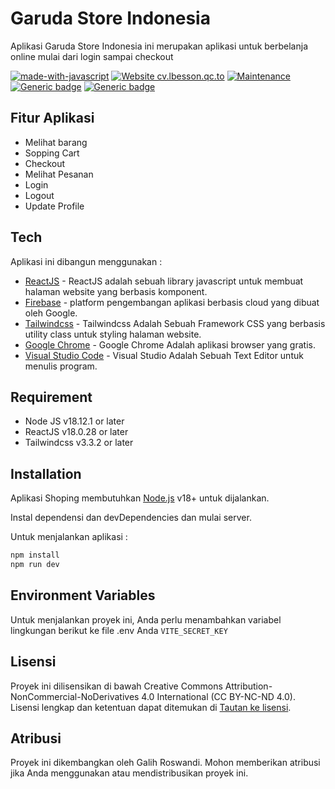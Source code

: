 # Garuda Store Indonesia

Aplikasi Garuda Store Indonesia ini merupakan aplikasi untuk berbelanja online mulai dari login sampai checkout

[![made-with-javascript](https://img.shields.io/badge/Made%20with-JavaScript-1f425f.svg)](https://www.javascript.com) [![Website cv.lbesson.qc.to](https://img.shields.io/website-up-down-green-red/http/cv.lbesson.qc.to.svg)](http://cv.lbesson.qc.to/) [![Maintenance](https://img.shields.io/badge/Maintained%3F-yes-green.svg)](https://GitHub.com/Naereen/StrapDown.js/graphs/commit-activity) [![Generic badge](https://img.shields.io/badge/ReactJS-16.8.6-<COLOR>.svg)](https://shields.io/)
[![Generic badge](https://img.shields.io/badge/NPM-8.5.1-<COLOR>.svg)](https://shields.io/)

## Fitur Aplikasi

- Melihat barang
- Sopping Cart
- Checkout
- Melihat Pesanan
- Login
- Logout
- Update Profile

## Tech

Aplikasi ini dibangun menggunakan :

- [ReactJS](https://legacy.reactjs.org/docs/getting-started.html) - ReactJS adalah sebuah library javascript untuk membuat halaman website yang berbasis komponent.
- [Firebase](https://console.firebase.google.com/) - platform pengembangan aplikasi berbasis cloud yang dibuat oleh Google.
- [Tailwindcss](https://tailwindcss.com/) - Tailwindcss Adalah Sebuah Framework CSS yang berbasis utility class untuk styling halaman website.
- [Google Chrome](https://www.google.co.id/chrome/?brand=YTUH&gclid=Cj0KCQjwlPWgBhDHARIsAH2xdNef4QCGhz3BBFKkSlHiM0iQEWEg55eTc1pAjTSI_Sb2A8h8X_1ARuIaAtfuEALw_wcB&gclsrc=aw.ds) - Google Chrome Adalah aplikasi browser yang gratis.
- [Visual Studio Code](https://code.visualstudio.com/) - Visual Studio Adalah Sebuah Text Editor untuk menulis program.

## Requirement

- Node JS v18.12.1 or later
- ReactJS v18.0.28 or later
- Tailwindcss v3.3.2 or later

## Installation

Aplikasi Shoping membutuhkan [Node.js](https://nodejs.org/) v18+ untuk dijalankan.

Instal dependensi dan devDependencies dan mulai server.

Untuk menjalankan aplikasi :

```sh
npm install
npm run dev
```

## Environment Variables

Untuk menjalankan proyek ini, Anda perlu menambahkan variabel lingkungan berikut ke file .env Anda
`VITE_SECRET_KEY`

## Lisensi

Proyek ini dilisensikan di bawah Creative Commons Attribution-NonCommercial-NoDerivatives 4.0 International (CC BY-NC-ND 4.0).
Lisensi lengkap dan ketentuan dapat ditemukan di [Tautan ke lisensi](https://creativecommons.org/licenses/by-nc-nd/4.0/).

## Atribusi

Proyek ini dikembangkan oleh Galih Roswandi. Mohon memberikan atribusi jika Anda menggunakan atau mendistribusikan proyek ini.
